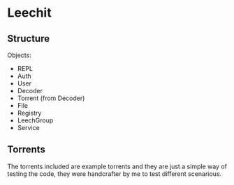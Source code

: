 # Leechit

## Structure

Objects:

- REPL
- Auth
- User
- Decoder
- Torrent (from Decoder)
- File
- Registry
- LeechGroup
- Service

## Torrents

The torrents included are example torrents and they are just a simple
way of testing the code, they were handcrafter by me to test different scenarious.
